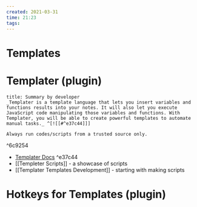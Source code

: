 ```yaml
---
created: 2021-03-31
time: 21:23
tags: 
---
```


# Templates

# Templater (plugin)
```ad-info
title: Summary by developer
_Templater is a template language that lets you insert variables and functions results into your notes. It will also let you execute JavaScript code manipulating those variables and functions. With Templater, you will be able to create powerful templates to automate manual tasks._ ^[![[#^e37c44]]]
```

```ad-warning
Always run codes/scripts from a trusted source only.
```
^6c9254

- [Templater Docs](https://silentvoid13.github.io/Templater/docs/)  ^e37c44
- [[Templeter Scripts]] - a showcase of scripts
- [[Templater Templates Development]] - starting with making scripts

# Hotkeys for Templates (plugin)
